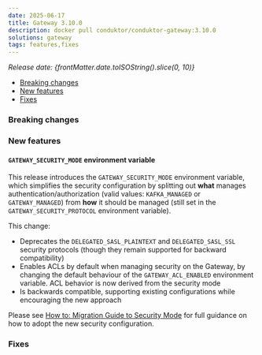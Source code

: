 ```yaml
---
date: 2025-06-17
title: Gateway 3.10.0
description: docker pull conduktor/conduktor-gateway:3.10.0
solutions: gateway
tags: features,fixes
---
```


*Release date: {frontMatter.date.toISOString().slice(0, 10)}*

- [Breaking changes](#breaking-changes)
- [New features](#new-features)
- [Fixes](#fixes)

### Breaking changes

### New features

#### `GATEWAY_SECURITY_MODE` environment variable

This release introduces the `GATEWAY_SECURITY_MODE` environment variable,
which simplifies the security configuration by splitting out **what** manages authentication/authorization (valid values: `KAFKA_MANAGED` or `GATEWAY_MANAGED`) from **how** it should be managed (still set in the `GATEWAY_SECURITY_PROTOCOL` environment variable).

This change:

- Deprecates the `DELEGATED_SASL_PLAINTEXT` and `DELEGATED_SASL_SSL` security protocols (though they remain supported for backward compatibility)
- Enables ACLs by default when managing security on the Gateway, by changing the default behaviour of the `GATEWAY_ACL_ENABLED` environment variable. ACL behavior is now derived from the security mode
- Is backwards compatible, supporting existing configurations while encouraging the new approach

Please see [How to: Migration Guide to Security Mode](/gateway/how-to/migration-guide-to-security-mode) for full guidance on how to adopt the new security configuration.

### Fixes
